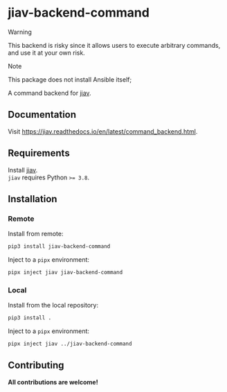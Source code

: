 # jiav-backend-command

> [!WARNING]
> This backend is risky since it allows users to execute arbitrary commands, and use it at your own risk.

> [!NOTE]
> This package does not install Ansible itself;

A command backend for [jiav](https://github.com/vkhitrin/jiav).

## Documentation

Visit <https://jiav.readthedocs.io/en/latest/command_backend.html>.

## Requirements

Install [jiav](<[jiav](https://github.com/vkhitrin/jiav)>).  
`jiav` requires Python `>= 3.8`.


## Installation

### Remote

Install from remote:

```bash
pip3 install jiav-backend-command
```

Inject to a `pipx` environment:

```bash
pipx inject jiav jiav-backend-command
```

### Local

Install from the local repository:

```bash
pip3 install .
```

Inject to a `pipx` environment:

```bash
pipx inject jiav ../jiav-backend-command
```

## Contributing

**All contributions are welcome!**
